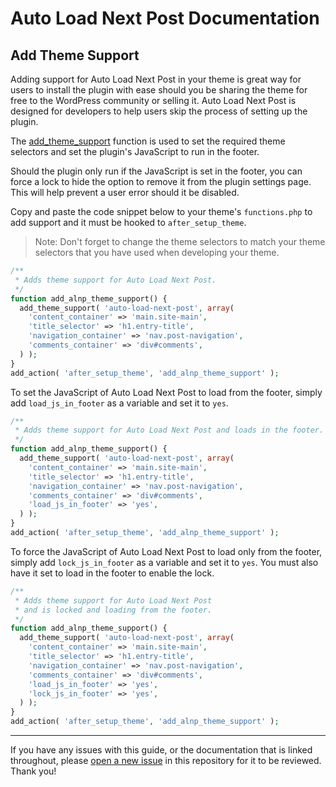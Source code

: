 # Auto Load Next Post Documentation

## Add Theme Support

Adding support for Auto Load Next Post in your theme is great way for users to install the plugin with ease should you be sharing the theme for free to the WordPress community or selling it. Auto Load Next Post is designed for developers to help users skip the process of setting up the plugin.

The [add_theme_support](https://developer.wordpress.org/reference/functions/add_theme_support/) function is used to set the required theme selectors and set the plugin's JavaScript to run in the footer.

Should the plugin only run if the JavaScript is set in the footer, you can force a lock to hide the option to remove it from the plugin settings page. This will help prevent a user error should it be disabled.

Copy and paste the code snippet below to your theme's `functions.php` to add support and it must be hooked to `after_setup_theme`.

> Note: Don't forget to change the theme selectors to match your theme selectors that you have used when developing your theme.

```php
/**
 * Adds theme support for Auto Load Next Post.
 */
function add_alnp_theme_support() {
  add_theme_support( 'auto-load-next-post', array(
    'content_container' => 'main.site-main',
    'title_selector' => 'h1.entry-title',
    'navigation_container' => 'nav.post-navigation',
    'comments_container' => 'div#comments',
  ) );
}
add_action( 'after_setup_theme', 'add_alnp_theme_support' );
```

To set the JavaScript of Auto Load Next Post to load from the footer, simply add `load_js_in_footer` as a variable and set it to `yes`.

```php
/**
 * Adds theme support for Auto Load Next Post and loads in the footer.
 */
function add_alnp_theme_support() {
  add_theme_support( 'auto-load-next-post', array(
    'content_container' => 'main.site-main',
    'title_selector' => 'h1.entry-title',
    'navigation_container' => 'nav.post-navigation',
    'comments_container' => 'div#comments',
    'load_js_in_footer' => 'yes',
  ) );
}
add_action( 'after_setup_theme', 'add_alnp_theme_support' );
```

To force the JavaScript of Auto Load Next Post to load only from the footer, simply add `lock_js_in_footer` as a variable and set it to `yes`. You must also have it set to load in the footer to enable the lock.

```php
/**
 * Adds theme support for Auto Load Next Post
 * and is locked and loading from the footer.
 */
function add_alnp_theme_support() {
  add_theme_support( 'auto-load-next-post', array(
    'content_container' => 'main.site-main',
    'title_selector' => 'h1.entry-title',
    'navigation_container' => 'nav.post-navigation',
    'comments_container' => 'div#comments',
    'load_js_in_footer' => 'yes',
    'lock_js_in_footer' => 'yes',
  ) );
}
add_action( 'after_setup_theme', 'add_alnp_theme_support' );
```

---

If you have any issues with this guide, or the documentation that is linked throughout, please [open a new issue](https://github.com/autoloadnextpost/alnp-documentation/issues/new) in this repository for it to be reviewed. Thank you!
